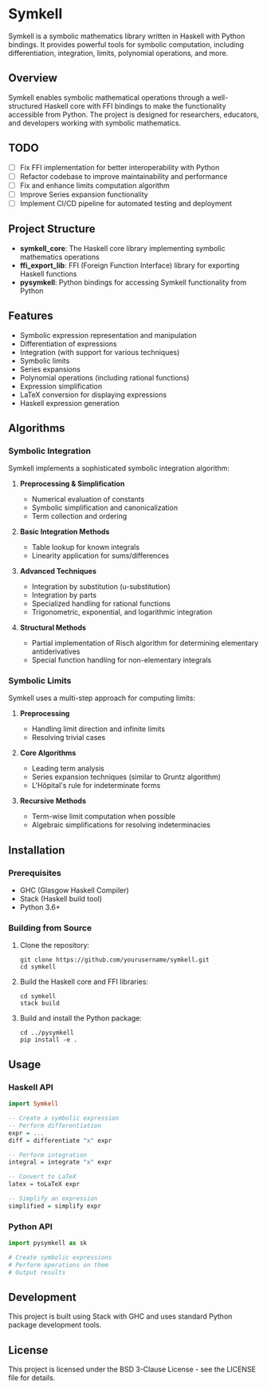 # Symkell

Symkell is a symbolic mathematics library written in Haskell with Python bindings. It provides powerful tools for symbolic computation, including differentiation, integration, limits, polynomial operations, and more.

## Overview

Symkell enables symbolic mathematical operations through a well-structured Haskell core with FFI bindings to make the functionality accessible from Python. The project is designed for researchers, educators, and developers working with symbolic mathematics.

## TODO

- [ ] Fix FFI implementation for better interoperability with Python
- [ ] Refactor codebase to improve maintainability and performance
- [ ] Fix and enhance limits computation algorithm
- [ ] Improve Series expansion functionality
- [ ] Implement CI/CD pipeline for automated testing and deployment

## Project Structure

- **symkell_core**: The Haskell core library implementing symbolic mathematics operations
- **ffi_export_lib**: FFI (Foreign Function Interface) library for exporting Haskell functions
- **pysymkell**: Python bindings for accessing Symkell functionality from Python

## Features

- Symbolic expression representation and manipulation
- Differentiation of expressions
- Integration (with support for various techniques)
- Symbolic limits
- Series expansions
- Polynomial operations (including rational functions)
- Expression simplification
- LaTeX conversion for displaying expressions
- Haskell expression generation

## Algorithms

### Symbolic Integration

Symkell implements a sophisticated symbolic integration algorithm:

1. **Preprocessing & Simplification**
   - Numerical evaluation of constants
   - Symbolic simplification and canonicalization
   - Term collection and ordering

2. **Basic Integration Methods**
   - Table lookup for known integrals
   - Linearity application for sums/differences

3. **Advanced Techniques**
   - Integration by substitution (u-substitution)
   - Integration by parts
   - Specialized handling for rational functions
   - Trigonometric, exponential, and logarithmic integration

4. **Structural Methods**
   - Partial implementation of Risch algorithm for determining elementary antiderivatives
   - Special function handling for non-elementary integrals

### Symbolic Limits

Symkell uses a multi-step approach for computing limits:

1. **Preprocessing**
   - Handling limit direction and infinite limits
   - Resolving trivial cases

2. **Core Algorithms**
   - Leading term analysis
   - Series expansion techniques (similar to Gruntz algorithm)
   - L'Hôpital's rule for indeterminate forms

3. **Recursive Methods**
   - Term-wise limit computation when possible
   - Algebraic simplifications for resolving indeterminacies


## Installation

### Prerequisites

- GHC (Glasgow Haskell Compiler)
- Stack (Haskell build tool)
- Python 3.6+

### Building from Source

1. Clone the repository:
   ```
   git clone https://github.com/yourusername/symkell.git
   cd symkell
   ```

2. Build the Haskell core and FFI libraries:
   ```
   cd symkell
   stack build
   ```

3. Build and install the Python package:
   ```
   cd ../pysymkell
   pip install -e .
   ```

## Usage

### Haskell API

```haskell
import Symkell

-- Create a symbolic expression
-- Perform differentiation
expr = ...
diff = differentiate "x" expr

-- Perform integration
integral = integrate "x" expr

-- Convert to LaTeX
latex = toLaTeX expr

-- Simplify an expression
simplified = simplify expr
```

### Python API

```python
import pysymkell as sk

# Create symbolic expressions
# Perform operations on them
# Output results
```

## Development

This project is built using Stack with GHC and uses standard Python package development tools.

## License

This project is licensed under the BSD 3-Clause License - see the LICENSE file for details. 